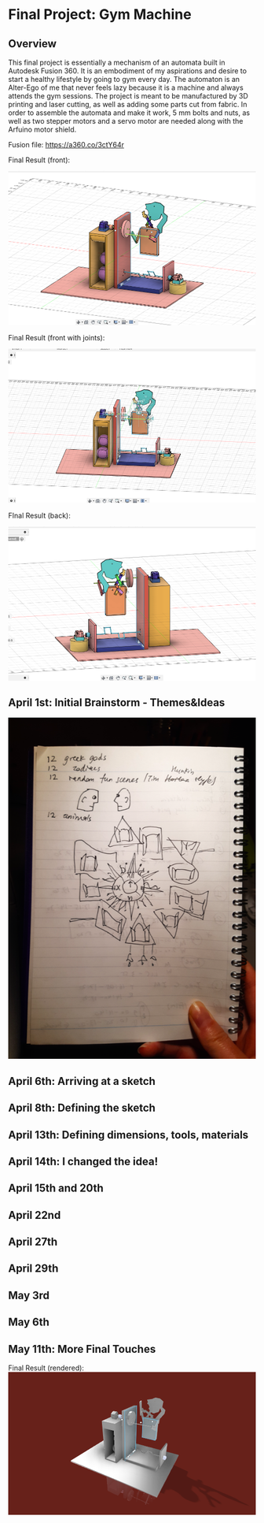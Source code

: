# Final Project: Gym Machine
## Overview
This final project is essentially a mechanism of an automata built in Autodesk Fusion 360. It is an embodiment of my aspirations and desire to start a healthy lifestyle by going to gym every day. The automaton is an Alter-Ego of me that never feels lazy because it is a machine and always attends the gym sessions. 
The project is meant to be manufactured by 3D printing and laser cutting, as well as adding some parts cut from fabric. In order to assemble the automata and make it work, 5 mm bolts and nuts, as well as two stepper motors and a servo motor are needed along with the Arfuino motor shield. 

Fusion file: https://a360.co/3ctY64r

Final Result (front):

![GitHub Logo](frontno.png)

Final Result (front with joints):

![GitHub Logo](frontyes.png)


FInal Result (back):

![GitHub Logo](backno.png)


## April 1st: Initial Brainstorm - Themes&Ideas
![kj](aideas.png)

## April 6th: Arriving at a sketch


## April 8th: Defining the sketch



## April 13th: Defining dimensions, tools, materials


## April 14th: I changed the idea!

## April 15th and 20th

## April 22nd

## April 27th

## April 29th

## May 3rd

## May 6th

## May 11th: More Final Touches

Final Result (rendered):
![GitHub Logo](Gym_end.png)

